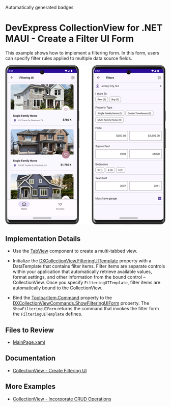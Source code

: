 <!-- default badges list -->
Automatically generated badges
<!-- default badges end -->

# DevExpress CollectionView for .NET MAUI - Create a Filter UI Form 

This example shows how to implement a filtering form. In this form, users can specify filter rules applied to multiple data source fields. 

![DevExpress CollectionView for .NET MAUI - Filtering UI](Images/cv-filtering-ui-demo.png)

## Implementation Details

- Use the [TabView](https://docs.devexpress.com/MAUI/DevExpress.Maui.Controls.TabView) component to create a multi-tabbed view.

- Initialize the [DXCollectionView.FilteringUITemplate](https://docs.devexpress.com/MAUI/DevExpress.Maui.CollectionView.DXCollectionView.FilteringUITemplate) property with a DataTemplate that contains filter items. Filter items are separate controls within your application that automatically retrieve available values, format settings, and other information from the bound control – CollectionView. Once you specify `FilteringUITemplate`, filter items are automatically bound to the CollectionView.

- Bind the [ToolbarItem.Command](https://learn.microsoft.com/en-us/dotnet/api/microsoft.maui.controls.menuitem.command?view=net-maui-7.0#microsoft-maui-controls-menuitem-command) property to the [DXCollectionViewCommands.ShowFilteringUIForm](https://docs.devexpress.com/MAUI/DevExpress.Maui.CollectionView.DXCollectionViewCommands.ShowFilteringUIForm) property. The `ShowFilteringUIForm` returns the command that invokes the filter form the `FilteringUITemplate` defines. 

## Files to Review

- [MainPage.xaml](./CollectionViewFilteringUI/MainPage.xaml)

## Documentation

- [CollectionView - Create Filtering UI](https://docs.devexpress.com/MAUI/404126/collection-view/filter-sort-and-group-data#create-filtering-ui)

## More Examples

- [CollectionView - Incorporate CRUD Operations](https://github.com/DevExpress-Examples/maui-collection-view/tree/HEAD/CS/CrudOperations)
